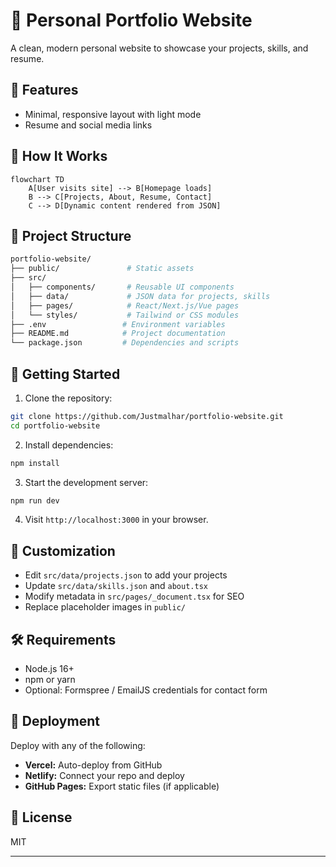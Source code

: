 # 💼 Personal Portfolio Website

A clean, modern personal website to showcase your projects, skills, and resume.

## 🌟 Features

* Minimal, responsive layout with light mode
* Resume and social media links

## 🧠 How It Works

```mermaid
flowchart TD
    A[User visits site] --> B[Homepage loads]
    B --> C[Projects, About, Resume, Contact]
    C --> D[Dynamic content rendered from JSON]

```

## 📁 Project Structure

```bash
portfolio-website/
├── public/               # Static assets
├── src/
│   ├── components/       # Reusable UI components
│   ├── data/             # JSON data for projects, skills
│   ├── pages/            # React/Next.js/Vue pages
│   └── styles/           # Tailwind or CSS modules
├── .env                 # Environment variables
├── README.md            # Project documentation
└── package.json         # Dependencies and scripts
```

## 🚀 Getting Started

1. Clone the repository:

```bash
git clone https://github.com/Justmalhar/portfolio-website.git
cd portfolio-website
```

2. Install dependencies:

```bash
npm install
```

3. Start the development server:

```bash
npm run dev
```

4. Visit `http://localhost:3000` in your browser.

## 🧩 Customization

* Edit `src/data/projects.json` to add your projects
* Update `src/data/skills.json` and `about.tsx`
* Modify metadata in `src/pages/_document.tsx` for SEO
* Replace placeholder images in `public/`

## 🛠️ Requirements

* Node.js 16+
* npm or yarn
* Optional: Formspree / EmailJS credentials for contact form

## 🧪 Deployment

Deploy with any of the following:

* **Vercel:** Auto-deploy from GitHub
* **Netlify:** Connect your repo and deploy
* **GitHub Pages:** Export static files (if applicable)

## 📄 License

MIT

---
